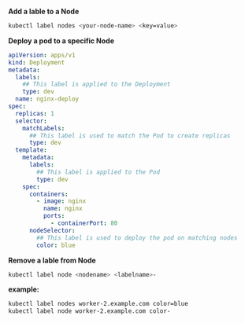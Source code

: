 **Add a lable to a Node**

```sh
kubectl label nodes <your-node-name> <key=value>
```

**Deploy a pod to a specific Node**

```yaml
apiVersion: apps/v1
kind: Deployment
metadata:
  labels:
    ## This label is applied to the Deployment
    type: dev
  name: nginx-deploy
spec:
  replicas: 1
  selector:
    matchLabels:
      ## This label is used to match the Pod to create replicas
      type: dev
  template:
    metadata:
      labels:
        ## This label is applied to the Pod
        type: dev
    spec:
      containers:
        - image: nginx
          name: nginx
          ports:
            - containerPort: 80
      nodeSelector:
        ## This label is used to deploy the pod on matching nodes
        color: blue
```

**Remove a lable from Node**

```sh
kubectl label node <nodename> <labelname>-
```

**example:**

```sh
kubectl label nodes worker-2.example.com color=blue
kubectl label node worker-2.example.com color-
```

